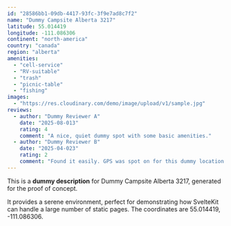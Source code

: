 ```yaml
---
id: "28586bb1-09db-4417-93fc-3f9e7ad8c7f2"
name: "Dummy Campsite Alberta 3217"
latitude: 55.014419
longitude: -111.086306
continent: "north-america"
country: "canada"
region: "alberta"
amenities:
  - "cell-service"
  - "RV-suitable"
  - "trash"
  - "picnic-table"
  - "fishing"
images:
  - "https://res.cloudinary.com/demo/image/upload/v1/sample.jpg"
reviews:
  - author: "Dummy Reviewer A"
    date: "2025-08-013"
    rating: 4
    comment: "A nice, quiet dummy spot with some basic amenities."
  - author: "Dummy Reviewer B"
    date: "2025-04-023"
    rating: 2
    comment: "Found it easily. GPS was spot on for this dummy location."
---
```


This is a **dummy description** for Dummy Campsite Alberta 3217, generated for the proof of concept.

It provides a serene environment, perfect for demonstrating how SvelteKit can handle a large number of static pages. The coordinates are 55.014419, -111.086306.
